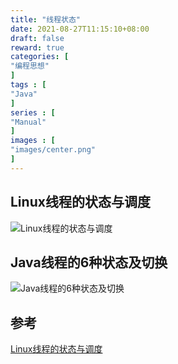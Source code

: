 ```yaml
---
title: "线程状态"
date: 2021-08-27T11:15:10+08:00
draft: false
reward: true
categories: [
"编程思想"
]
tags : [
"Java"
]
series : [
"Manual"
]
images : [
"images/center.png"
]
---
```


[comment]: <> (# 线程状态)

## Linux线程的状态与调度

![Linux线程的状态与调度](https://picgo.6and.ltd/img/27455519_2.jpeg)

## Java线程的6种状态及切换

![Java线程的6种状态及切换](https://picgo.6and.ltd/img/20181120173640764.jpeg)

## 参考

[Linux线程的状态与调度](http://www.360doc.com/content/12/1011/10/3478092_240794029.shtml)

